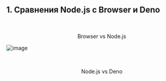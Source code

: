 ## 1. Сравнения Node.js с Browser и Deno 
<br>

<p align="center">
  Browser vs Node.js
</p>

![image](https://user-images.githubusercontent.com/85451719/186795786-18559139-2169-486a-9c0b-c3e30eeda839.png)

<br>

<p align="center">
  Node.js vs Deno
</p>
